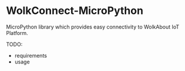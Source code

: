 # WolkConnect-MicroPython
MicroPython library which provides easy connectivity to WolkAbout IoT Platform.

TODO:
- requirements
- usage
